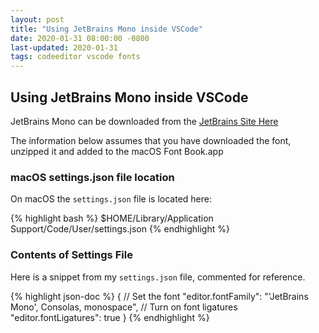 ```yaml
---
layout: post
title: "Using JetBrains Mono inside VSCode"
date: 2020-01-31 08:00:00 -0800
last-updated: 2020-01-31
tags: codeeditor vscode fonts
---
```


## Using JetBrains Mono inside VSCode

JetBrains Mono can be downloaded from the [JetBrains Site Here](https://www.jetbrains.com/lp/mono/)

The information below assumes that you have downloaded the font, unzipped it and added to the macOS Font Book.app

### macOS settings.json file location

On macOS the `settings.json` file is located here:

{% highlight bash %}
$HOME/Library/Application Support/Code/User/settings.json
{% endhighlight %}

### Contents of Settings File

Here is a snippet from my `settings.json` file, commented for reference.

{% highlight json-doc %}
{
// Set the font
"editor.fontFamily": "'JetBrains Mono', Consolas, monospace",
// Turn on font ligatures
"editor.fontLigatures": true
}
{% endhighlight %}
